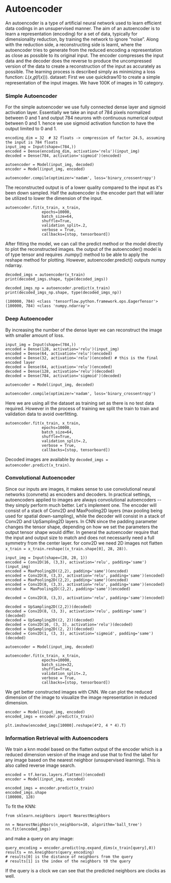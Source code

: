 

# Autoencoder
An autoencoder is a type of artificial neural network used to learn efficient data codings in an unsupervised manner. The aim of an autoencoder is to learn a representation (encoding) for a set of data, typically for dimensionality reduction, by training the network to ignore “noise”. Along with the reduction side, a reconstructing side is learnt, where the autoencoder tries to generate from the reduced encoding a representation as close as possible to its original input. The encoder compresses the input data and the decoder does the reverse to produce the uncompressed version of the data to create a reconstruction of the input as accurately as possible. The learning process is described simply as minimizing a loss function:  𝐿(𝑥,𝑔(𝑓(𝑥))).
dataset:
First we use quickdraw10 to create a simple representation of the input images. We have 100K of images in 10 category.

### Simple Autoencoder
For the simple autoencoder we use fully connected dense layer and sigmoid activation layer. Essentially we take an input of 784 pixels normalized between 0 and 1 and output 784 neurons with continuous numerical output between 0 and 1. hence we use sigmoid activation function to have the output limited to 0 and 1.
```
encoding_dim = 32  # 32 floats -> compression of factor 24.5, assuming the input is 784 floats
input_img = Input(shape=(784,))
encoded = Dense(encoding_dim, activation='relu')(input_img)
decoded = Dense(784, activation='sigmoid')(encoded)

autoencoder = Model(input_img, decoded)
encoder = Model(input_img, encoded)

autoencoder.compile(optimizer='nadam', loss='binary_crossentropy')
```
The reconstructed output is of a lower quality compared to the input as it's been down sampled.
Half the autoencoder is the encoder part that will later be utilized to lower the dimension of the input.
```
autoencoder.fit(x_train, x_train,
                epochs=10000,
                batch_size=64,
                shuffle=True,
                validation_split=.2,
                verbose = True,
                callbacks=[stop, tensorboard])
```
After fitting the model, we can call the predict method or the model directly to plot the reconstructed images. the output of the autoencoder() model is of type tensor and requires .numpy() method to be able to apply the reshape method for plotting. However, autoencoder.predict() outputs numpy ndarray.
```
decoded_imgs = autoencoder(x_train)
print(decoded_imgs.shape, type(decoded_imgs))

decoded_imgs_np = autoencoder.predict(x_train)
print(decoded_imgs_np.shape, type(decoded_imgs_np))

(100000, 784) <class 'tensorflow.python.framework.ops.EagerTensor'>
(100000, 784) <class 'numpy.ndarray'>
```
### Deep Autoencoder
By increasing the number of the dense layer we can reconstruct the image with smaller amount of loss.
```
input_img = Input(shape=(784,))
encoded = Dense(128, activation='relu')(input_img)
encoded = Dense(64, activation='relu')(encoded)
encoded = Dense(32, activation='relu')(encoded) # this is the final encoded layer
decoded = Dense(64, activation='relu')(encoded)
decoded = Dense(128, activation='relu')(decoded)
decoded = Dense(784, activation='sigmoid')(decoded)

autoencoder = Model(input_img, decoded)

autoencoder.compile(optimizer='nadam', loss='binary_crossentropy')
```
Here we are using all the dataset as training set as there is no test data required. However in the process of training we split the train to train and validation data to avoid overfitting.
```
autoencoder.fit(x_train, x_train,
                epochs=10000,
                batch_size=64,
                shuffle=True,
                validation_split=.2,
                verbose = True,
                callbacks=[stop, tensorboard])
```
Decoded images are available by `decoded_imgs = autoencoder.predict(x_train)`.

### Convolutional Autoencoder
Since our inputs are images, it makes sense to use convolutional neural networks (convnets) as encoders and decoders. In practical settings, autoencoders applied to images are always convolutional autoencoders --they simply perform much better. Let's implement one. The encoder will consist of a stack of Conv2D and MaxPooling2D layers (max pooling being used for spatial down-sampling), while the decoder will consist in a stack of Conv2D and UpSampling2D layers. In CNN since the padding parameter changes the tensor shape, depending on how we set the parameters the output tensor shape would differ. In general the autoencoder require that the input and output size to match and does not necessarily need a full symmetry from the center layer.
for conv2D we need 2D images not flatten `x_train = x_train.reshape((x_train.shape[0], 28, 28))`.
```
input_img = Input(shape=(28, 28, 1))
encoded = Conv2D(16, (3,3), activation='relu', padding='same')(input_img)
encoded = MaxPooling2D((2,2), padding='same')(encoded)
encoded = Conv2D(8, (3,3), activation='relu', padding='same')(encoded)
encoded = MaxPooling2D((2,2), padding='same')(encoded)
encoded = Conv2D(8, (3,3), activation='relu', padding='same')(encoded)
encoded =  MaxPooling2D((2,2), padding='same')(encoded)

decoded = Conv2D(8, (3,3), activation='relu', padding='same')(encoded)

decoded = UpSampling2D((2,2))(decoded)
decoded = Conv2D(8, (3, 3), activation='relu', padding='same')(decoded)
decoded = UpSampling2D((2, 2))(decoded)
decoded = Conv2D(16, (3, 3), activation='relu')(decoded)
decoded = UpSampling2D((2, 2))(decoded)
decoded = Conv2D(1, (3, 3), activation='sigmoid', padding='same')(decoded)

autoencoder = Model(input_img, decoded)

autoencoder.fit(x_train, x_train,
                epochs=10000,
                batch_size=32,
                shuffle=True,
                validation_split=.2,
                verbose = True,
                callbacks=[stop, tensorboard])
```
We get better constructed images with CNN. We can plot the reduced dimension of the image to visualize the image representation in reduced dimension.
```
encoder = Model(input_img, encoded)
encoded_imgs = encoder.predict(x_train)

plt.imshow(encoded_imgs[10000].reshape(4*2, 4 * 4).T)
```

### Information Retrieval with Autoencoders
We train a knn model based on the flatten output of the encoder which is a reduced dimension version of the image and use that to find the label for any image based on the nearest neighbor (unsupervised learning). This is also called reverse image search.
```
encoded = tf.keras.layers.Flatten()(encoded)
encoder = Model(input_img, encoded)

encoded_imgs = encoder.predict(x_train)
encoded_imgs.shape
(100000, 128)
```
To fit the KNN:
```
from sklearn.neighbors import NearestNeighbors

nn = NearestNeighbors(n_neighbors=10, algorithm='ball_tree')
nn.fit(encoded_imgs)
```
and make a query on any image: 
```
query_encoding = encoder.predict(np.expand_dims(x_train[query],0))
results = nn.kneighbors(query_encoding)
# results[0] is the distance of neighbors from the query
# results[1] is the index of the neighbors t0 the query
```
If the query is a clock we can see that the predicted neighbors are clocks as well.
